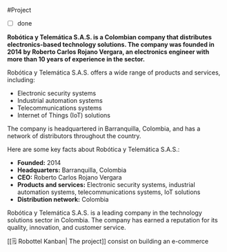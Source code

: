 #Project 
- [ ] done

**Robótica y Telemática S.A.S. is a Colombian company that distributes electronics-based technology solutions. The company was founded in 2014 by Roberto Carlos Rojano Vergara, an electronics engineer with more than 10 years of experience in the sector.**

Robótica y Telemática S.A.S. offers a wide range of products and services, including:

- Electronic security systems
- Industrial automation systems
- Telecommunications systems
- Internet of Things (IoT) solutions

The company is headquartered in Barranquilla, Colombia, and has a network of distributors throughout the country.

Here are some key facts about Robótica y Telemática S.A.S.:

- **Founded:** 2014
- **Headquarters:** Barranquilla, Colombia
- **CEO:** Roberto Carlos Rojano Vergara
- **Products and services:** Electronic security systems, industrial automation systems, telecommunications systems, IoT solutions
- **Distribution network:** Colombia

Robótica y Telemática S.A.S. is a leading company in the technology solutions sector in Colombia. The company has earned a reputation for its quality, innovation, and customer service.

[[🗒️ Robottel Kanban| The project]] consist on building an e-commerce
